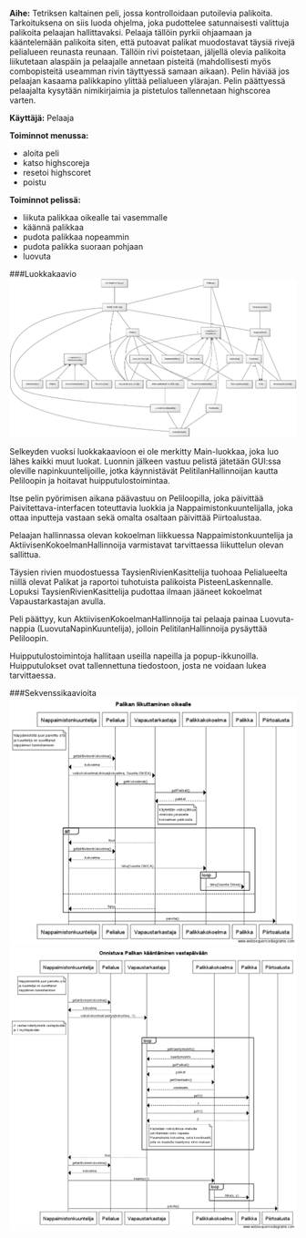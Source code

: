 **Aihe:** Tetriksen kaltainen peli, jossa kontrolloidaan putoilevia palikoita. Tarkoituksena on siis luoda ohjelma, joka pudottelee satunnaisesti valittuja palikoita pelaajan hallittavaksi. Pelaaja tällöin pyrkii ohjaamaan ja kääntelemään palikoita siten, että putoavat palikat muodostavat täysiä rivejä pelialueen reunasta reunaan. Tällöin rivi poistetaan, jäljellä olevia palikoita liikutetaan alaspäin ja pelaajalle annetaan pisteitä (mahdollisesti myös combopisteitä useamman rivin täyttyessä samaan aikaan). Pelin häviää jos pelaajan kasaama palikkapino ylittää pelialueen ylärajan. Pelin päättyessä pelaajalta kysytään nimikirjaimia ja pistetulos tallennetaan highscorea varten.

**Käyttäjä:** Pelaaja

**Toiminnot menussa:**
- aloita peli
- katso highscoreja
- resetoi highscoret
- poistu

**Toiminnot pelissä:**
- liikuta palikkaa oikealle tai vasemmalle
- käännä palikkaa
- pudota palikkaa nopeammin
- pudota palikka suoraan pohjaan
- luovuta

###Luokkakaavio
![Luokkakaavio](luokkakaavio.png)

Selkeyden vuoksi luokkakaavioon ei ole merkitty Main-luokkaa, joka luo lähes kaikki muut luokat. Luonnin jälkeen vastuu pelistä jätetään GUI:ssa oleville napinkuuntelijoille, jotka käynnistävät PelitilanHallinnoijan kautta Peliloopin ja hoitavat huipputulostoimintaa.

Itse pelin pyörimisen aikana päävastuu on Peliloopilla, joka päivittää Paivitettava-interfacen toteuttavia luokkia ja Nappaimistonkuuntelijalla, joka ottaa inputteja vastaan sekä omalta osaltaan päivittää Piirtoalustaa.

Pelaajan hallinnassa olevan kokoelman liikkuessa Nappaimistonkuuntelija ja AktiivisenKokoelmanHallinnoija varmistavat tarvittaessa liikuttelun olevan sallittua.

Täysien rivien muodostuessa TaysienRivienKasittelija tuohoaa Pelialueelta niillä olevat Palikat ja raportoi tuhotuista palikoista PisteenLaskennalle.
Lopuksi TaysienRivienKasittelija pudottaa ilmaan jääneet kokoelmat Vapaustarkastajan avulla.

Peli päättyy, kun AktiivisenKokoelmanHallinnoija tai pelaaja painaa Luovuta-nappia (LuovutaNapinKuuntelija), jolloin PelitilanHallinnoija pysäyttää Peliloopin.

Huipputulostoimintoja hallitaan useilla napeilla ja popup-ikkunoilla. Huipputulokset ovat tallennettuna tiedostoon, josta ne voidaan lukea tarvittaessa.

###Sekvenssikaavioita
![Sekvenssikaavio_liikkuminen](liikkuminen_sequence.png)
![Sekvenssikaavio_kaantyminen](kaantyminen_sequence.png)
